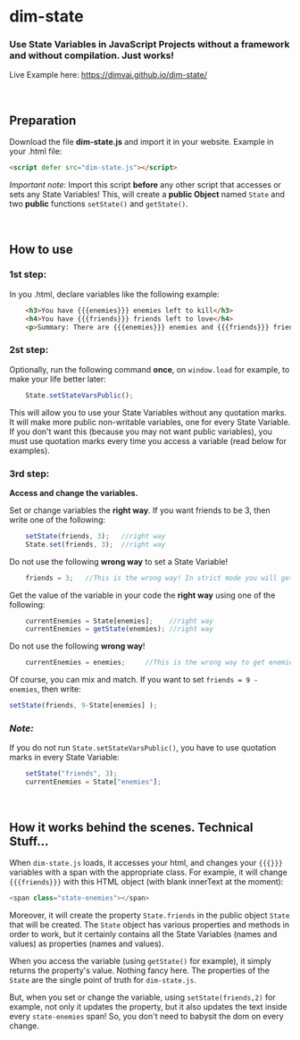 # dim-state
 ### Use State Variables in JavaScript Projects without a framework and without compilation. Just works!
 Live Example here: https://dimvai.github.io/dim-state/

<br/>

## **Preparation**
Download the file **dim-state.js** and import it in your website. Example in your .html file:
```html
<script defer src="dim-state.js"></script>
```
_Important note_: Import this script **before** any other script that accesses or sets any State Variables!
This, will create a **public Object** named `State` and two **public** functions `setState()` and `getState()`. 


<br/>

## **How to use**


### **1st step:**
In you .html, declare variables like the following example:
```html
    <h3>You have {{{enemies}}} enemies left to kill</h3>
    <h4>You have {{{friends}}} friends left to love</h4>
    <p>Summary: There are {{{enemies}}} enemies and {{{friends}}} friends!</p>
```


### **2st step:**
Optionally, run the following command **once**, on ```window.load``` for example, to make your life better later:
```Javascript
    State.setStateVarsPublic();
```
This will allow you to use your State Variables without any quotation marks.
It will make more public non-writable variables, one for every State Variable.
If you don't want this (because you may not want public variables), you must use quotation marks every time you access a variable (read below for examples).


### **3rd step:**
**Access and change the variables.**

Set or change variables the **right way**. If you want friends to be 3, then write one of the following:
```JavaScript
    setState(friends, 3);   //right way
    State.set(friends, 3);  //right way
```
Do not use the following **wrong way** to set a State Variable!
```JavaScript
    friends = 3;   //This is the wrong way! In strict mode you will get an error. 
```

Get the value of the variable in your code the **right way** using one of the following:
```JavaScript
    currentEnemies = State[enemies];    //right way
    currentEnemies = getState(enemies); //right way
```
Do not use the following **wrong way**!
```JavaScript
    currentEnemies = enemies;     //This is the wrong way to get enemies!
```

Of course, you can mix and match. If you want to set `friends = 9 - enemies`, then write:
```JavaScript
setState(friends, 9-State[enemies] );  
```


### _Note:_
If you do not run `State.setStateVarsPublic()`, you have to use quotation marks in every State Variable:
```JavaScript
    setState("friends", 3);
    currentEnemies = State["enemies"];
```

<br/>

## How it works behind the scenes. Technical Stuff...
When `dim-state.js` loads, it accesses your html, and changes your `{{{}}}` variables with a span with the appropriate class. For example, it will change `{{{friends}}}` with this HTML object (with blank innerText at the moment):
```JavaScript
<span class="state-enemies"></span>
```
Moreover, it will create the property `State.friends` in the public object `State` that will be created. The `State` object has various properties and methods in order to work, but it certainly contains all the State Variables (names and values) as properties (names and values). 

When you access the variable (using `getState()` for example), it simply returns the property's value. Nothing fancy here.
The properties of the `State` are the single point of truth for `dim-state.js`.

But, when you set or change the variable, using `setState(friends,2)` for example, not only it updates the property, but it also updates the text inside every `state-enemies` span! So, you don't need to babysit the dom on every change. 
